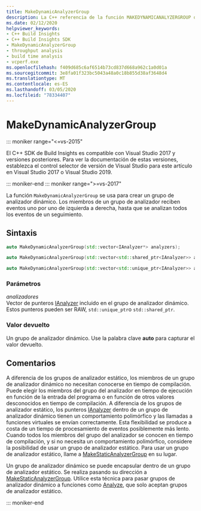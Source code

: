 ```yaml
---
title: MakeDynamicAnalyzerGroup
description: La C++ referencia de la función MAKEDYNAMICANALYZERGROUP del SDK de Build Insights.
ms.date: 02/12/2020
helpviewer_keywords:
- C++ Build Insights
- C++ Build Insights SDK
- MakeDynamicAnalyzerGroup
- throughput analysis
- build time analysis
- vcperf.exe
ms.openlocfilehash: f409d685c6af6514b73cd837d668a962c1a0d01a
ms.sourcegitcommit: 3e8fa01f323bc5043a48a0c18b855d38af3648d4
ms.translationtype: MT
ms.contentlocale: es-ES
ms.lasthandoff: 03/05/2020
ms.locfileid: "78334407"
---
```

# <a name="makedynamicanalyzergroup"></a>MakeDynamicAnalyzerGroup

::: moniker range="<=vs-2015"

El C++ SDK de Build Insights es compatible con Visual Studio 2017 y versiones posteriores. Para ver la documentación de estas versiones, establezca el control selector de versión de Visual Studio para este artículo en Visual Studio 2017 o Visual Studio 2019.

::: moniker-end
::: moniker range=">=vs-2017"

La función `MakeDynamicAnalyzerGroup` se usa para crear un grupo de analizador dinámico. Los miembros de un grupo de analizador reciben eventos uno por uno de izquierda a derecha, hasta que se analizan todos los eventos de un seguimiento.

## <a name="syntax"></a>Sintaxis

```cpp
auto MakeDynamicAnalyzerGroup(std::vector<IAnalyzer*> analyzers);

auto MakeDynamicAnalyzerGroup(std::vector<std::shared_ptr<IAnalyzer>> analyzers);

auto MakeDynamicAnalyzerGroup(std::vector<std::unique_ptr<IAnalyzer>> analyzers);
```

### <a name="parameters"></a>Parámetros

*analizadores*\
Vector de punteros [IAnalyzer](../other-types/ianalyzer-class.md) incluido en el grupo de analizador dinámico. Estos punteros pueden ser RAW, `std::unique_ptr`o `std::shared_ptr`.

### <a name="return-value"></a>Valor devuelto

Un grupo de analizador dinámico. Use la palabra clave **auto** para capturar el valor devuelto.

## <a name="remarks"></a>Comentarios

A diferencia de los grupos de analizador estático, los miembros de un grupo de analizador dinámico no necesitan conocerse en tiempo de compilación. Puede elegir los miembros del grupo del analizador en tiempo de ejecución en función de la entrada del programa o en función de otros valores desconocidos en tiempo de compilación. A diferencia de los grupos de analizador estático, los punteros [IAnalyzer](../other-types/ianalyzer-class.md) dentro de un grupo de analizador dinámico tienen un comportamiento polimórfico y las llamadas a funciones virtuales se envían correctamente. Esta flexibilidad se produce a costa de un tiempo de procesamiento de eventos posiblemente más lento. Cuando todos los miembros del grupo del analizador se conocen en tiempo de compilación, y si no necesita un comportamiento polimórfico, considere la posibilidad de usar un grupo de analizador estático. Para usar un grupo de analizador estático, llame a [MakeStaticAnalyzerGroup](make-static-analyzer-group.md) en su lugar.

Un grupo de analizador dinámico se puede encapsular dentro de un grupo de analizador estático. Se realiza pasando su dirección a [MakeStaticAnalyzerGroup](make-static-analyzer-group.md). Utilice esta técnica para pasar grupos de analizador dinámico a funciones como [Analyze](analyze.md), que solo aceptan grupos de analizador estático.

::: moniker-end
